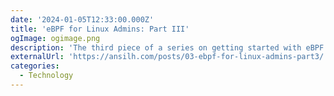 ```yaml
---
date: '2024-01-05T12:33:00.000Z'
title: 'eBPF for Linux Admins: Part III'
ogImage: ogimage.png
description: 'The third piece of a series on getting started with eBPF for linux adminstrators'
externalUrl: 'https://ansilh.com/posts/03-ebpf-for-linux-admins-part3/'
categories:
  - Technology
---
```

